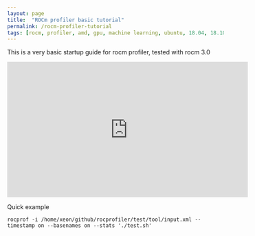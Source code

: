 ```yaml
---
layout: page
title:  "ROCm profiler basic tutorial"
permalink: /rocm-profiler-tutorial
tags: [rocm, profiler, amd, gpu, machine learning, ubuntu, 18.04, 18.10, 19.04]
---
```


This is a very basic startup guide for rocm profiler, tested with rocm 3.0

<iframe width="560" height="315" src="https://www.youtube.com/embed/Kb50mnJGaUc" frameborder="0" allow="accelerometer; autoplay; encrypted-media; gyroscope; picture-in-picture" allowfullscreen></iframe>

Quick example

```
rocprof -i /home/xeon/github/rocprofiler/test/tool/input.xml --timestamp on --basenames on --stats './test.sh'
```
